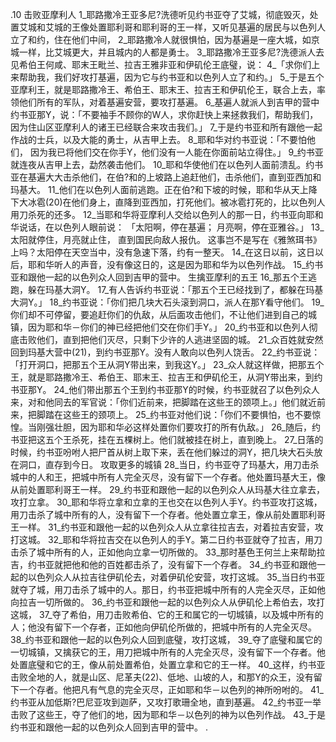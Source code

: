.10 
击败亚摩利人 
1_耶路撒冷王亚多尼?洗德听见约书亚夺了艾城，彻底毁灭，处置艾城和艾城的王像处置耶利哥和耶利哥的王一样，又听见基遍的居民与以色列人立了和约，住在他们中间， 2_耶路撒冷人就很惧怕，因为基遍是一座大城，如京城一样，比艾城更大，并且城内的人都是勇士。 3_耶路撒冷王亚多尼?洗德派人去见希伯王何咸、耶末王毗兰、拉吉王雅非亚和伊矶伦王底璧，说： 4_「求你们上来帮助我，我们好攻打基遍，因为它与约书亚和以色列人立了和约。」 5_于是五个亚摩利王，就是耶路撒冷王、希伯王、耶末王、拉吉王和伊矶伦王，联合上去，率领他们所有的军队，对着基遍安营，要攻打基遍。 
6_基遍人就派人到吉甲的营中约书亚那Y，说：「不要袖手不顾你的W人，求你赶快上来拯救我们，帮助我们，因为住山区亚摩利人的诸王已经联合来攻击我们。」 7_于是约书亚和所有跟他一起作战的士兵，以及大能的勇士，从吉甲上去。 8_耶和华对约书亚说：「不要怕他们， 因为我已将他们交在你手Y，他们没有一人能在你面前站立得住。」 9_约书亚就连夜从吉甲上去，勐然袭击他们。 10_耶和华使他们在以色列人面前溃乱。约书亚在基遍大大击杀他们，在伯?和的上坡路上追赶他们，击杀他们，直到亚西加和玛基大。 11_他们在以色列人面前逃跑。正在伯?和下坡的时候，耶和华从天上降下大冰雹(20)在他们身上，直降到亚西加，打死他们。被冰雹打死的，比以色列人用刀杀死的还多。 
12_当耶和华将亚摩利人交给以色列人的那一日，约书亚向耶和华说话，在以色列人眼前说： 
「太阳啊，停在基遍； 
月亮啊，停在亚雅谷。」 
13_太阳就停住，月亮就止住， 
直到国民向敌人报仇。 
这事岂不是写在《雅煞珥书》上吗？太阳停在天空当中，没有急速下落，约有一整天。 14_在这日以前，这日以后，耶和华听人的声音，没有像这日的，这是因为耶和华为以色列作战。 15_约书亚和跟他一起的以色列众人回到吉甲的营中。 
生擒亚摩利的五王 
16_那五个王逃跑，躲在玛基大洞Y。 17_有人告诉约书亚说：「那五个王已经找到了，都躲在玛基大洞Y。」 18_约书亚说：「你们把几块大石头滚到洞口，派人在那Y看守他们。 19_你们却不可停留，要追赶你们的仇敌，从后面攻击他们，不让他们进到自己的城镇，因为耶和华－你们的神已经把他们交在你们手Y。」 20_约书亚和以色列人彻底击败他们，直到把他们灭尽，只剩下少许的人逃进坚固的城。 21_众百姓就安然回到玛基大营中(21)，到约书亚那Y。没有人敢向以色列人饶舌。 
22_约书亚说：「打开洞口，把那五个王从洞Y带出来，到我这Y。」 23_众人就这样做，把那五个王，就是耶路撒冷王、希伯王、耶末王、拉吉王和伊矶伦王，从洞Y带出来，到约书亚那Y。 24_他们带出那五个王到约书亚那Y的时候，约书亚就召了以色列众人来，对和他同去的军官说：「你们近前来，把脚踏在这些王的颈项上。」他们就近前来，把脚踏在这些王的颈项上。 25_约书亚对他们说：「你们不要惧怕，也不要惊惶。当刚强壮胆，因为耶和华必这样处置你们要攻打的所有仇敌。」 26_随后，约书亚把这五个王杀死，挂在五棵树上。他们就被挂在树上，直到晚上。 27_日落的时候，约书亚吩咐人把尸首从树上取下来，丢在他们躲过的洞Y，把几块大石头放在洞口，直存到今日。 
攻取更多的城镇 
28_当日，约书亚夺了玛基大，用刀击杀城中的人和王，把城中所有人完全灭尽，没有留下一个存者。他处置玛基大王，像从前处置耶利哥王一样。 29_约书亚和跟他一起的以色列众人从玛基大往立拿去，攻打立拿。 30_耶和华将立拿和立拿的王也交在以色列人手Y。约书亚攻打这城，用刀击杀了城中所有的人，没有留下一个存者。他处置立拿王，像从前处置耶利哥王一样。 
31_约书亚和跟他一起的以色列众人从立拿往拉吉去，对着拉吉安营，攻打这城。 32_耶和华将拉吉交在以色列人的手Y。第二日约书亚就夺了拉吉，用刀击杀了城中所有的人，正如他向立拿一切所做的。 33_那时基色王何兰上来帮助拉吉，约书亚就把他和他的百姓都击杀了，没有留下一个存者。 
34_约书亚和跟他一起的以色列众人从拉吉往伊矶伦去，对着伊矶伦安营，攻打这城。 35_当日约书亚就夺了城，用刀击杀了城中的人。那日，约书亚把城中所有的人完全灭尽，正如他向拉吉一切所做的。 
36_约书亚和跟他一起的以色列众人从伊矶伦上希伯去，攻打这城， 37_夺了希伯，用刀击败希伯、它的王和属它的一切城镇，以及城中所有的人；他没有留下一个存者，正如他向伊矶伦所做的，把城中所有的人完全灭尽。 
38_约书亚和跟他一起的以色列众人回到底璧，攻打这城， 39_夺了底璧和属它的一切城镇，又擒获它的王，用刀把城中所有的人完全灭尽，没有留下一个存者。他处置底璧和它的王，像从前处置希伯，处置立拿和它的王一样。 
40_这样，约书亚击败全地的人，就是山区、尼革夫(22)、低地、山坡的人，和那Y的众王，没有留下一个存者。他把凡有气息的完全灭尽，正如耶和华－以色列的神所吩咐的。 41_约书亚从加低斯?巴尼亚攻到迦萨，又攻打歌珊全地，直到基遍。 42_约书亚一举击败了这些王，夺了他们的地，因为耶和华－以色列的神为以色列作战。 43_于是约书亚和跟他一起的以色列众人回到吉甲的营中。 
.